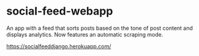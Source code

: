 # social-feed-webapp
An app with a feed that sorts posts based on the tone of post content and displays analytics. Now features an automatic scraping mode.

https://socialfeeddjango.herokuapp.com/
